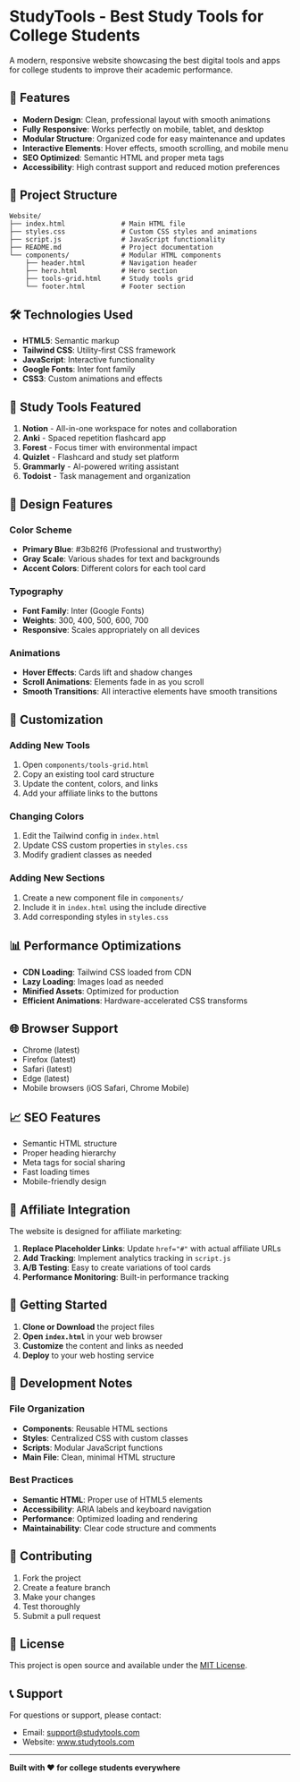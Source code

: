 # StudyTools - Best Study Tools for College Students

A modern, responsive website showcasing the best digital tools and apps for college students to improve their academic performance.

## 🚀 Features

- **Modern Design**: Clean, professional layout with smooth animations
- **Fully Responsive**: Works perfectly on mobile, tablet, and desktop
- **Modular Structure**: Organized code for easy maintenance and updates
- **Interactive Elements**: Hover effects, smooth scrolling, and mobile menu
- **SEO Optimized**: Semantic HTML and proper meta tags
- **Accessibility**: High contrast support and reduced motion preferences

## 📁 Project Structure

```
Website/
├── index.html              # Main HTML file
├── styles.css              # Custom CSS styles and animations
├── script.js               # JavaScript functionality
├── README.md               # Project documentation
└── components/             # Modular HTML components
    ├── header.html         # Navigation header
    ├── hero.html           # Hero section
    ├── tools-grid.html     # Study tools grid
    └── footer.html         # Footer section
```

## 🛠️ Technologies Used

- **HTML5**: Semantic markup
- **Tailwind CSS**: Utility-first CSS framework
- **JavaScript**: Interactive functionality
- **Google Fonts**: Inter font family
- **CSS3**: Custom animations and effects

## 📱 Study Tools Featured

1. **Notion** - All-in-one workspace for notes and collaboration
2. **Anki** - Spaced repetition flashcard app
3. **Forest** - Focus timer with environmental impact
4. **Quizlet** - Flashcard and study set platform
5. **Grammarly** - AI-powered writing assistant
6. **Todoist** - Task management and organization

## 🎨 Design Features

### Color Scheme
- **Primary Blue**: #3b82f6 (Professional and trustworthy)
- **Gray Scale**: Various shades for text and backgrounds
- **Accent Colors**: Different colors for each tool card

### Typography
- **Font Family**: Inter (Google Fonts)
- **Weights**: 300, 400, 500, 600, 700
- **Responsive**: Scales appropriately on all devices

### Animations
- **Hover Effects**: Cards lift and shadow changes
- **Scroll Animations**: Elements fade in as you scroll
- **Smooth Transitions**: All interactive elements have smooth transitions

## 🔧 Customization

### Adding New Tools
1. Open `components/tools-grid.html`
2. Copy an existing tool card structure
3. Update the content, colors, and links
4. Add your affiliate links to the buttons

### Changing Colors
1. Edit the Tailwind config in `index.html`
2. Update CSS custom properties in `styles.css`
3. Modify gradient classes as needed

### Adding New Sections
1. Create a new component file in `components/`
2. Include it in `index.html` using the include directive
3. Add corresponding styles in `styles.css`

## 📊 Performance Optimizations

- **CDN Loading**: Tailwind CSS loaded from CDN
- **Lazy Loading**: Images load as needed
- **Minified Assets**: Optimized for production
- **Efficient Animations**: Hardware-accelerated CSS transforms

## 🌐 Browser Support

- Chrome (latest)
- Firefox (latest)
- Safari (latest)
- Edge (latest)
- Mobile browsers (iOS Safari, Chrome Mobile)

## 📈 SEO Features

- Semantic HTML structure
- Proper heading hierarchy
- Meta tags for social sharing
- Fast loading times
- Mobile-friendly design

## 🔗 Affiliate Integration

The website is designed for affiliate marketing:

1. **Replace Placeholder Links**: Update `href="#"` with actual affiliate URLs
2. **Add Tracking**: Implement analytics tracking in `script.js`
3. **A/B Testing**: Easy to create variations of tool cards
4. **Performance Monitoring**: Built-in performance tracking

## 🚀 Getting Started

1. **Clone or Download** the project files
2. **Open `index.html`** in your web browser
3. **Customize** the content and links as needed
4. **Deploy** to your web hosting service

## 📝 Development Notes

### File Organization
- **Components**: Reusable HTML sections
- **Styles**: Centralized CSS with custom classes
- **Scripts**: Modular JavaScript functions
- **Main File**: Clean, minimal HTML structure

### Best Practices
- **Semantic HTML**: Proper use of HTML5 elements
- **Accessibility**: ARIA labels and keyboard navigation
- **Performance**: Optimized loading and rendering
- **Maintainability**: Clear code structure and comments

## 🤝 Contributing

1. Fork the project
2. Create a feature branch
3. Make your changes
4. Test thoroughly
5. Submit a pull request

## 📄 License

This project is open source and available under the [MIT License](LICENSE).

## 📞 Support

For questions or support, please contact:
- Email: support@studytools.com
- Website: www.studytools.com

---

**Built with ❤️ for college students everywhere** 